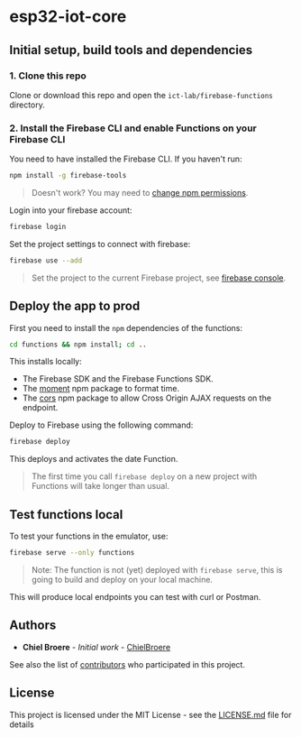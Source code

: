 # esp32-iot-core

## Initial setup, build tools and dependencies

### 1. Clone this repo

Clone or download this repo and open the `ict-lab/firebase-functions` directory.

### 2. Install the Firebase CLI and enable Functions on your Firebase CLI

You need to have installed the Firebase CLI. If you haven't run:

```bash
npm install -g firebase-tools
```

> Doesn't work? You may need to [change npm permissions](https://docs.npmjs.com/getting-started/fixing-npm-permissions).

Login into your firebase account:

```bash
firebase login
```

Set the project settings to connect with firebase:

```bash
firebase use --add
```

> Set the project to the current Firebase project, see [firebase console](https://console.firebase.google.com).

## Deploy the app to prod

First you need to install the `npm` dependencies of the functions:

```bash
cd functions && npm install; cd ..
```

This installs locally:
 - The Firebase SDK and the Firebase Functions SDK.
 - The [moment](https://www.npmjs.com/package/moment) npm package to format time.
 - The [cors](https://www.npmjs.com/package/cors) npm package to allow Cross Origin AJAX requests on the endpoint.

Deploy to Firebase using the following command:

```bash
firebase deploy
```

This deploys and activates the date Function.

> The first time you call `firebase deploy` on a new project with Functions will take longer than usual.

## Test functions local

To test your functions in the emulator, use:

```bash
firebase serve --only functions
```

>Note: The function is not (yet) deployed with `firebase serve`, this is going to build and deploy on your local machine.

This will produce local endpoints you can test with curl or Postman.

## Authors

* **Chiel Broere** - *Initial work* - [ChielBroere](https://github.com/ChielBroere)

See also the list of [contributors](https://github.com/ChielBroere/esp32-iot-core) who participated in this project.

## License

This project is licensed under the MIT License - see the [LICENSE.md](LICENSE.md) file for details